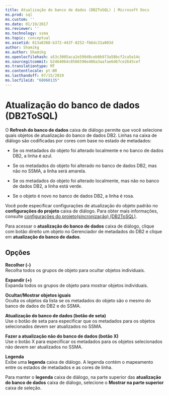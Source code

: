 ```yaml
---
title: Atualização do banco de dados (DB2ToSQL) | Microsoft Docs
ms.prod: sql
ms.custom: ''
ms.date: 01/19/2017
ms.reviewer: ''
ms.technology: ssma
ms.topic: conceptual
ms.assetid: 613a8368-b372-443f-8252-fb6dc31a003d
author: Shamikg
ms.author: Shamikg
ms.openlocfilehash: a53c3005aca2e599d8ceb0b973a58bcf2ca5e14c
ms.sourcegitcommit: b2464064c0566590e486a3aafae6d67ce2645cef
ms.translationtype: MT
ms.contentlocale: pt-BR
ms.lasthandoff: 07/15/2019
ms.locfileid: "68060135"
---
```

# <a name="refresh-from-database-db2tosql"></a>Atualização do banco de dados (DB2ToSQL)
O **Refresh do banco de dados** caixa de diálogo permite que você selecione quais objetos de atualização do banco de dados DB2. Linhas na caixa de diálogo são codificadas por cores com base no estado de metadados:  
  
-   Se os metadados do objeto foi alterado localmente e no banco de dados DB2, a linha é azul.  
  
-   Se os metadados do objeto foi alterado no banco de dados DB2, mas não no SSMA, a linha será amarela.  
  
-   Se os metadados do objeto foi alterado localmente, mas não no banco de dados DB2, a linha está verde.  
  
-   Se o objeto é novo no banco de dados DB2, a linha é rosa.  
  
Você pode especificar configurações de atualização do objeto padrão no **configurações do projeto** caixa de diálogo. Para obter mais informações, consulte [configurações do projeto&#40;sincronização&#41; &#40;DB2ToSQL&#41;](../../ssma/db2/project-settings-synchronization-db2tosql.md).  
  
Para acessar o **atualização do banco de dados** caixa de diálogo, clique com botão direito um objeto no Gerenciador de metadados do DB2 e clique em **atualização do banco de dados**.  
  
## <a name="options"></a>Opções  
**Recolher (-)**  
Recolha todos os grupos de objeto para ocultar objetos individuais.  
  
**Expandir (+)**  
Expanda todos os grupos de objeto para mostrar objetos individuais.  
  
**Ocultar/Mostrar objetos iguais**  
Oculta os objetos da lista se os metadados do objeto são o mesmo do banco de dados do DB2 e do SSMA.  
  
**Atualização do banco de dados (botão de seta)**  
Use o botão de seta para especificar que os metadados para os objetos selecionados devem ser atualizados no SSMA.  
  
**Fazer a atualização não do banco de dados (botão X)**  
Use o botão X para especificar os metadados para os objetos selecionados não devem ser atualizados no SSMA.  
  
**Legenda**  
Exibe uma **legenda** caixa de diálogo. A legenda contém o mapeamento entre os estados de metadados e as cores de linha.  
  
Para manter o **legenda** caixa de diálogo, na parte superior das **atualização do banco de dados** caixa de diálogo, selecione o **Mostrar na parte superior** caixa de seleção.  
  
